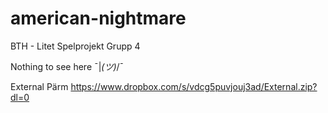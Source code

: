 # american-nightmare
BTH - Litet Spelprojekt Grupp 4

Nothing to see here ¯|_(ツ)_/¯

External Pärm
https://www.dropbox.com/s/vdcg5puvjouj3ad/External.zip?dl=0
